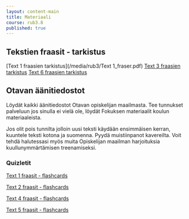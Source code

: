 ```yaml
---
layout: content-main
title: Materiaali
course: rub3.8
published: true
---
```

## Tekstien fraasit - tarkistus

[Text 1 fraasien tarkistus](/media/rub3/Text 1_fraser.pdf)
[Text 3 fraasien tarkistus](/media/rub3/Text3_fraser.pdf)
[Text 6 fraasien tarkistus](/media/rub3/Text6_fraser.pdf)

## Otavan äänitiedostot

Löydät kaikki äänitiedostot Otavan opiskelijan maailmasta. Tee tunnukset palveluun jos sinulla ei vielä ole, löydät Fokuksen materiaalit koulun materiaaleista.

Jos olit pois tunnilta jolloin uusi teksti käydään ensimmäisen kerran, kuuntele teksti kotona ja suomenna. Pyydä muistiinpanot kavereilta. Voit tehdä halutessasi myös muita Opiskelijan maailman harjoituksia kuullunymmärtämisen treenamiseksi.


### Quizletit

[Text 1 fraasit - flashcards](https://quizlet.com/_3sjghh)

[Text 2 fraasit - flashcards](https://quizlet.com/_3sjh8o)

[Text 4 fraasit - flashcards](https://quizlet.com/_3sjhle)

[Text 5 fraasit - flashcards](https://quizlet.com/_3sji2c)